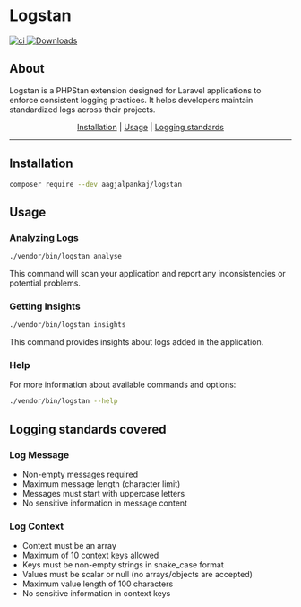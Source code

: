 # Logstan

<p align="left">

<a href="https://github.com/aagjalpankaj/logstan/actions/workflows/ci.yml">
  <img src="https://github.com/aagjalpankaj/logstan/actions/workflows/ci.yml/badge.svg" alt="ci">
</a>

<a href="https://packagist.org/packages/aagjalpankaj/logstan">
  <img src="https://img.shields.io/packagist/dt/aagjalpankaj/logstan" alt="Downloads">
</a>
</p>

## About
Logstan is a PHPStan extension designed for Laravel applications to enforce consistent logging practices. It helps developers maintain standardized logs across their projects.

<p align="center">
  <a href="#installation">Installation</a> |
  <a href="#usage">Usage</a> |
  <a href="#logging-standards-covered">Logging standards</a>
</p>

---

## Installation

```bash
composer require --dev aagjalpankaj/logstan
```

## Usage

### Analyzing Logs

```bash
./vendor/bin/logstan analyse
```
This command will scan your application and report any inconsistencies or potential problems.

### Getting Insights

```bash
./vendor/bin/logstan insights
```
This command provides insights about logs added in the application.

### Help

For more information about available commands and options:

```bash
./vendor/bin/logstan --help
```

## Logging standards covered

### Log Message
- Non-empty messages required
- Maximum message length (character limit)
- Messages must start with uppercase letters
- No sensitive information in message content

### Log Context
- Context must be an array
- Maximum of 10 context keys allowed
- Keys must be non-empty strings in snake_case format
- Values must be scalar or null (no arrays/objects are accepted)
- Maximum value length of 100 characters
- No sensitive information in context keys
